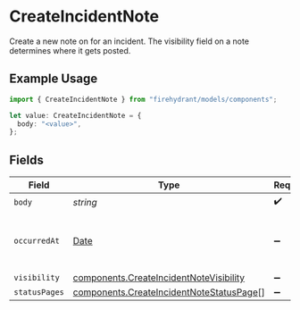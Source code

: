 # CreateIncidentNote

Create a new note on for an incident. The visibility field on a note determines where it gets posted.

## Example Usage

```typescript
import { CreateIncidentNote } from "firehydrant/models/components";

let value: CreateIncidentNote = {
  body: "<value>",
};
```

## Fields

| Field                                                                                                | Type                                                                                                 | Required                                                                                             | Description                                                                                          |
| ---------------------------------------------------------------------------------------------------- | ---------------------------------------------------------------------------------------------------- | ---------------------------------------------------------------------------------------------------- | ---------------------------------------------------------------------------------------------------- |
| `body`                                                                                               | *string*                                                                                             | :heavy_check_mark:                                                                                   | N/A                                                                                                  |
| `occurredAt`                                                                                         | [Date](https://developer.mozilla.org/en-US/docs/Web/JavaScript/Reference/Global_Objects/Date)        | :heavy_minus_sign:                                                                                   | ISO8601 timestamp for when the note occurred                                                         |
| `visibility`                                                                                         | [components.CreateIncidentNoteVisibility](../../models/components/createincidentnotevisibility.md)   | :heavy_minus_sign:                                                                                   | N/A                                                                                                  |
| `statusPages`                                                                                        | [components.CreateIncidentNoteStatusPage](../../models/components/createincidentnotestatuspage.md)[] | :heavy_minus_sign:                                                                                   | N/A                                                                                                  |